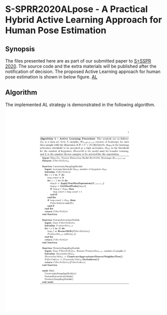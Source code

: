 # S-SPRR2020ALpose - A Practical Hybrid Active Learning Approach for Human Pose Estimation


## Synopsis

The files presented here are as part of  our submitted paper to [S+SSPR 2020](https://www.dais.unive.it/sspr2020/). The source code and the extra materials will be published after the notification of decision. The proposed Active Learning approach for human pose estimation is shown in below figure. [AL](figures/AL_procedure_v4.png)

## Algorithm
The implemented AL strategy is demonstrated in the following algorithm.
![GANImages](figures/algo-1.png)

